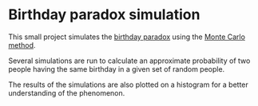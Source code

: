 # Birthday paradox simulation

This small project simulates the [birthday paradox](https://en.wikipedia.org/wiki/Birthday_problem) using the [Monte Carlo method](https://en.wikipedia.org/wiki/Monte_Carlo_method).

Several simulations are run to calculate an approximate probability of two people having the same birthday in a given set of random people.

The results of the simulations are also plotted on a histogram for a better understanding of the phenomenon.
